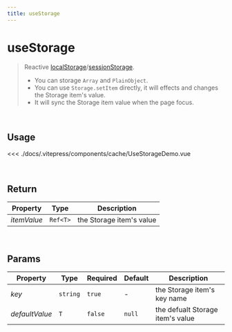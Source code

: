 ```yaml
---
title: useStorage
---
```


# useStorage

> Reactive [localStorage](https://developer.mozilla.org/en-US/docs/Web/API/Window/localStorage)/[sessionStorage](https://developer.mozilla.org/en-US/docs/Web/API/Window/sessionStorage).
>
> - You can storage `Array` and `PlainObject`.
> - You can use `Storage.setItem` directly, it will effects and changes the Storage item's value.
> - It will sync the Storage item value when the page focus.

<br />

## Usage

<script>
import UseStorageDemo from '../.vitepress/components/cache/UseStorageDemo.vue'

export default {
  components: {
    UseStorageDemo
  }
}
</script>
<div id="UseStorageDemo" class="container">
  <UseStorageDemo />
</div>

<<< ./docs/.vitepress/components/cache/UseStorageDemo.vue

<br />

## Return

| Property    | Type     | Description              |
| ----------- | -------- | ------------------------ |
| _itemValue_ | `Ref<T>` | the Storage item's value |

<br />

## Params

| Property       | Type     | Required | Default | Description                      |
| -------------- | -------- | -------- | ------- | -------------------------------- |
| _key_          | `string` | `true`   | -       | the Storage item's key name      |
| _defaultValue_ | `T`      | `false`  | `null`  | the defualt Storage item's value |
